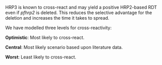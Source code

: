 HRP3 is known to cross-react and may yield a positive HRP2-based RDT even if *pfhrp2* is deleted. This reduces the selective advantage for the deletion and increases the time it takes to spread.

We have modelled three levels for cross-reactivity:

**Optimistic**: Most likely to cross-react.

**Central**: Most likely scenario based upon literature data.

**Worst**: Least likely to cross-react.
